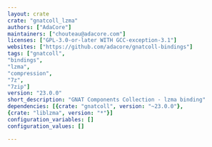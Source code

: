 ```yaml
---
layout: crate
crate: "gnatcoll_lzma"
authors: ["AdaCore"]
maintainers: ["chouteau@adacore.com"]
licenses: ["GPL-3.0-or-later WITH GCC-exception-3.1"]
websites: ["https://github.com/adacore/gnatcoll-bindings"]
tags: ["gnatcoll",
"bindings",
"lzma",
"compression",
"7z",
"7zip"]
version: "23.0.0"
short_description: "GNAT Components Collection - lzma binding"
dependencies: [{crate: "gnatcoll", version: "~23.0.0"},
{crate: "liblzma", version: "*"}]
configuration_variables: []
configuration_values: []

---
```



